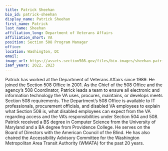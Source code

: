```yaml
---
title: Patrick Sheehan
bio_id: patrick-sheehan
display_name: Patrick Sheehan
first_name: Patrick
last_name: Sheehan
affiliation_long: Department of Veterans Affairs
affiliation_short: VA
position: Section 508 Program Manager
office: 
location: Washington, DC
email: 
image_url: https://assets.section508.gov/files/bio-images/sheehan-patrick.png
iaaf_years: 2022, 2023
---
```

Patrick has worked at the Department of Veterans Affairs since 1989. He joined the Section 508 Office in 2001. As the Chief of the 508 Office and the agency’s 508 Coordinator, Patrick leads a team to ensure all electronic and information technology the VA uses, procures, maintains, or develops meets Section 508 requirements. The Department’s 508 Office is available to IT professionals, procurement officials, and disabled VA employees to explain what Section 508 is, what disabled employees can expect from the VA regarding access and the VA’s responsibilities under Section 504 and 508. Patrick received a BS degree in Computer Science from the University of Maryland and a BA degree from Providence College. He serves on the Board of Directors with the American Council of the Blind. He has also chaired the Accessibility Advisory Committee for the Washington Metropolitan Area Transit Authority (WMATA) for the past 20 years.  